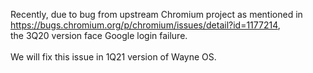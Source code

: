 Recently, due to bug from upstream Chromium project as mentioned in https://bugs.chromium.org/p/chromium/issues/detail?id=1177214, 
<br>the 3Q20 version face Google login failure.
<br>
<br>
We will fix this issue in 1Q21 version of Wayne OS.
